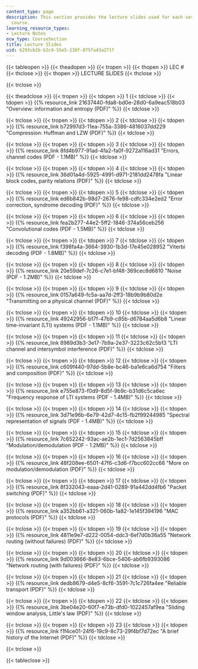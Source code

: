 ```yaml
---
content_type: page
description: This section provides the lecture slides used for each session of the
  course.
learning_resource_types:
- Lecture Notes
ocw_type: CourseSection
title: Lecture Slides
uid: 6293cb2b-b2c9-55e5-230f-875fa43a271f
---
```


{{< tableopen >}}
{{< theadopen >}}
{{< tropen >}}
{{< thopen >}}
LEC #
{{< thclose >}}
{{< thopen >}}
LECTURE SLIDES
{{< thclose >}}

{{< trclose >}}

{{< theadclose >}}
{{< tropen >}}
{{< tdopen >}}
1
{{< tdclose >}}
{{< tdopen >}}
{{% resource_link 21637440-fda8-bd0e-28d0-6a9eac518b03 "Overview: information and entropy (PDF)" %}}
{{< tdclose >}}

{{< trclose >}}
{{< tropen >}}
{{< tdopen >}}
2
{{< tdclose >}}
{{< tdopen >}}
{{% resource_link b72997d3-11ea-755a-3386-4816037dd229 "Compression: Huffman and LZW (PDF)" %}}
{{< tdclose >}}

{{< trclose >}}
{{< tropen >}}
{{< tdopen >}}
3
{{< tdclose >}}
{{< tdopen >}}
{{% resource_link 8fd4b977-91ad-4fa2-fa0f-9272a116ad31 "Errors, channel codes (PDF - 1.1MB)" %}}
{{< tdclose >}}

{{< trclose >}}
{{< tropen >}}
{{< tdopen >}}
4
{{< tdclose >}}
{{< tdopen >}}
{{% resource_link 36d01a4d-5925-4991-d971-2181dd2478fa "Linear block codes, parity relations (PDF)" %}}
{{< tdclose >}}

{{< trclose >}}
{{< tropen >}}
{{< tdopen >}}
5
{{< tdclose >}}
{{< tdopen >}}
{{% resource_link ed6b842b-98d7-2676-fe98-cdfc334e2ed2 "Error correction, syndrome decoding (PDF)" %}}
{{< tdclose >}}

{{< trclose >}}
{{< tropen >}}
{{< tdopen >}}
6
{{< tdclose >}}
{{< tdopen >}}
{{% resource_link fea2b277-44e2-5ff2-1846-374a56ceb256 "Convolutional codes (PDF - 1.5MB)" %}}
{{< tdclose >}}

{{< trclose >}}
{{< tropen >}}
{{< tdopen >}}
7
{{< tdclose >}}
{{< tdopen >}}
{{% resource_link f398fa4a-3664-3930-1b3d-17e45e028952 "Viterbi decoding (PDF - 1.8MB)" %}}
{{< tdclose >}}

{{< trclose >}}
{{< tropen >}}
{{< tdopen >}}
8
{{< tdclose >}}
{{< tdopen >}}
{{% resource_link 20e59def-7c26-c7e1-bf48-369cec8d6810 "Noise (PDF - 1.2MB)" %}}
{{< tdclose >}}

{{< trclose >}}
{{< tropen >}}
{{< tdopen >}}
9
{{< tdclose >}}
{{< tdopen >}}
{{% resource_link 0157a649-fc5a-aa7d-2ff3-18b9b9b80d2e "Transmitting on a physical channel (PDF)" %}}
{{< tdclose >}}

{{< trclose >}}
{{< tropen >}}
{{< tdopen >}}
10
{{< tdclose >}}
{{< tdopen >}}
{{% resource_link 49242956-b17f-47b9-c85b-d6784aa5d6b8 "Linear time-invariant (LTI) systems (PDF - 1.1MB)" %}}
{{< tdclose >}}

{{< trclose >}}
{{< tropen >}}
{{< tdopen >}}
11
{{< tdclose >}}
{{< tdopen >}}
{{% resource_link 8989d3b3-3e17-7b9a-2e37-3223c62c5b13 "LTI channel and intersymbol interference (PDF)" %}}
{{< tdclose >}}

{{< trclose >}}
{{< tropen >}}
{{< tdopen >}}
12
{{< tdclose >}}
{{< tdopen >}}
{{% resource_link c609f440-97dd-5b8e-bc46-ba1e6ca6d754 "Filters and composition (PDF)" %}}
{{< tdclose >}}

{{< trclose >}}
{{< tropen >}}
{{< tdopen >}}
13
{{< tdclose >}}
{{< tdopen >}}
{{% resource_link e755e873-f0d9-8d5f-9b9c-b31d6c5ca6ec "Frequency response of LTI systems (PDF - 1.4MB)" %}}
{{< tdclose >}}

{{< trclose >}}
{{< tropen >}}
{{< tdopen >}}
14
{{< tdclose >}}
{{< tdopen >}}
{{% resource_link 3d71e96b-6e79-42d7-4c15-fb2f99244985 "Spectral representation of signals (PDF - 1.4MB)" %}}
{{< tdclose >}}

{{< trclose >}}
{{< tropen >}}
{{< tdopen >}}
15
{{< tdclose >}}
{{< tdopen >}}
{{% resource_link 7c652242-93ac-ae2b-1ec1-7d2563845bff "Modulation/demodulation (PDF - 1.2MB)" %}}
{{< tdclose >}}

{{< trclose >}}
{{< tropen >}}
{{< tdopen >}}
16
{{< tdclose >}}
{{< tdopen >}}
{{% resource_link 48f208ee-6501-47f6-c3d6-f7bcc602cc66 "More on modulation/demodulation (PDF)" %}}
{{< tdclose >}}

{{< trclose >}}
{{< tropen >}}
{{< tdopen >}}
17
{{< tdclose >}}
{{< tdopen >}}
{{% resource_link 8f332043-eaaa-2d41-0289-91a442dd4fb6 "Packet switching (PDF)" %}}
{{< tdclose >}}

{{< trclose >}}
{{< tropen >}}
{{< tdopen >}}
18
{{< tdclose >}}
{{< tdopen >}}
{{% resource_link a352bb61-a321-060b-1a82-1e145f394196 "MAC protocols (PDF)" %}}
{{< tdclose >}}

{{< trclose >}}
{{< tropen >}}
{{< tdopen >}}
19
{{< tdclose >}}
{{< tdopen >}}
{{% resource_link 4811e9e7-d222-0054-ddc3-6ef7d0b36a55 "Network routing (without failures) (PDF)" %}}
{{< tdclose >}}

{{< trclose >}}
{{< tropen >}}
{{< tdopen >}}
20
{{< tdclose >}}
{{< tdopen >}}
{{% resource_link 9d003666-8e83-6bce-5406-ab6fb9393086 "Network routing (with failures) (PDF)" %}}
{{< tdclose >}}

{{< trclose >}}
{{< tropen >}}
{{< tdopen >}}
21
{{< tdclose >}}
{{< tdopen >}}
{{% resource_link dedb8679-d4e5-8cf6-3591-7c1c726fa4ee "Reliable transport (PDF)" %}}
{{< tdclose >}}

{{< trclose >}}
{{< tropen >}}
{{< tdopen >}}
22
{{< tdclose >}}
{{< tdopen >}}
{{% resource_link 3be04e20-60f7-e73b-dfd0-1022457af9ea "Sliding window analysis, Little's law (PDF)" %}}
{{< tdclose >}}

{{< trclose >}}
{{< tropen >}}
{{< tdopen >}}
23
{{< tdclose >}}
{{< tdopen >}}
{{% resource_link f1f4ce01-24f6-19c9-8c73-29f4bf7d72ec "A brief history of the Internet (PDF)" %}}
{{< tdclose >}}

{{< trclose >}}

{{< tableclose >}}